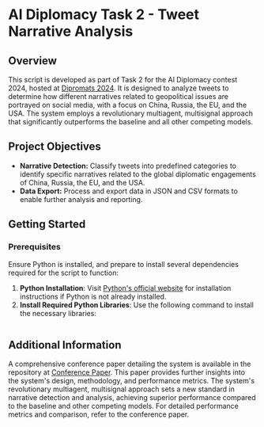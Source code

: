 # AI Diplomacy Task 2 - Tweet Narrative Analysis

## Overview
This script is developed as part of Task 2 for the AI Diplomacy contest 2024, hosted at [Dipromats 2024](https://sites.google.com/view/dipromats2024/home). It is designed to analyze tweets to determine how different narratives related to geopolitical issues are portrayed on social media, with a focus on China, Russia, the EU, and the USA. The system employs a revolutionary multiagent, multisignal approach that significantly outperforms the baseline and all other competing models.

## Project Objectives
- **Narrative Detection:** Classify tweets into predefined categories to identify specific narratives related to the global diplomatic engagements of China, Russia, the EU, and the USA.
- **Data Export:** Process and export data in JSON and CSV formats to enable further analysis and reporting.

## Getting Started

### Prerequisites
Ensure Python is installed, and prepare to install several dependencies required for the script to function:

1. **Python Installation**: Visit [Python's official website](https://www.python.org/downloads/) for installation instructions if Python is not already installed.
2. **Install Required Python Libraries**: Use the following command to install the necessary libraries:
   ```bash

## Additional Information

A comprehensive conference paper detailing the system is available in the repository at [Conference Paper](assets/documents/TFM_CaballeroHinojosaAlberto.pdf).
This paper provides further insights into the system's design, methodology, and performance metrics.
The system's revolutionary multiagent, multisignal approach sets a new standard in narrative detection and analysis, achieving superior performance compared to the baseline and other competing models. For detailed performance metrics and comparison, refer to the conference paper.

